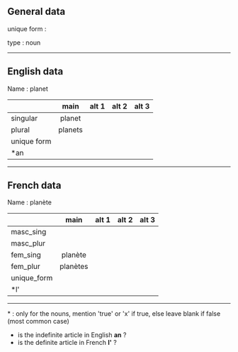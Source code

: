 ## General data

unique form :

type : noun

---

## English data

Name : planet

|             |  main   | alt 1 | alt 2 | alt 3 |
| :---------- | :-----: | :---: | :---: | ----- |
| singular    | planet  |       |       |       |
| plural      | planets |       |       |       |
| unique form |         |       |       |       |
| \*an        |         |       |       |       |

---

## French data

Name : planète

|             |   main   | alt 1 | alt 2 | alt 3 |
| :---------- | :------: | :---: | :---: | :---: |
| masc_sing   |          |       |       |       |
| masc_plur   |          |       |       |       |
| fem_sing    | planète  |       |       |       |
| fem_plur    | planètes |       |       |       |
| unique_form |          |       |       |       |
| \*l'        |          |       |       |       |

---

\* : only for the nouns, mention 'true' or 'x' if true, else leave blank if false (most common case)

- is the indefinite article in English **an** ?
- is the definite article in French **l'** ?
